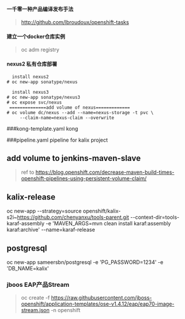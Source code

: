 
#### 一千零一种产品编译发布手法
>http://github.com/lbroudoux/openshift-tasks

#### 建立一个docker仓库实例
> oc adm registry

#### nexus2 私有仓库部署
```commandline
  install nexus2
# oc new-app sonatype/nexus

  install nexus3
# oc new-app sonatype/nexus3
# oc expose svc/nexus
 ==============add volume of nexus============= 
# oc volume dc/nexus --add --name=nexus-storage -t pvc \
     --claim-name=nexus-claim --overwrite

```

###kong-template.yaml
kong

###pipeline.yaml
pipeline for kalix project

## add volume to jenkins-maven-slave

> ref to https://blog.openshift.com/decrease-maven-build-times-openshift-pipelines-using-persistent-volume-claim/

## kalix-release
   oc new-app --strategy=source openshift/kalix-s2i~https://github.com/chenyanxu/tools-parent.git --context-dir=tools-karaf-assembly -e 'MAVEN_ARGS=mvn clean install karaf:assembly karaf:archive' --name=karaf-release
## postgresql
   oc new-app sameersbn/postgresql -e 'PG_PASSWORD=1234' -e 'DB_NAME=kalix'


### jboos EAP产品Stream
> oc create -f https://raw.githubusercontent.com/jboss-openshift/application-templates/ose-v1.4.12/eap/eap70-image-stream.json -n openshift



